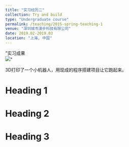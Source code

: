 ```yaml
---
title: "实习经历二"
collection: Try and build
type: "Undergraduate course"
permalink: /teaching/2015-spring-teaching-1
venue: "深圳城市漫步科技有限公司"
date: 2019.02-2019.03
location: "上海, 中国"
---
```


"实习成果<br/><img src='../images/white.mp4'>"

3D打印了一个小机器人，用现成的程序搭建项目让它跑起来。

Heading 1
======

Heading 2
======

Heading 3
======
